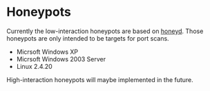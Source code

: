 # Honeypots
Currently the low-interaction honeypots are based on [honeyd](http://www.honeyd.org/).
Those honeypots are only intended to be targets for port scans.

* Micrsoft Windows XP
* Micrsoft Windows 2003 Server
* Linux 2.4.20 

High-interaction honeypots will maybe implemented in the future.
